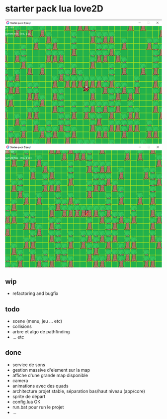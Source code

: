 # starter pack  lua love2D

![alt text](./docs/screenShootStarter2.png)
![alt text](./docs/screenShootStarter3.png)

## wip

<ul>
    <li>refactoring and bugfix</li>
</ul>

## todo

<ul>
    <li>scene (menu, jeu ... etc)</li>
    <li>collisions</li>
    <li>arbre et algo de pathfinding</li>
    <li>... etc</li>
</ul>

## done

<ul>
    <li>service de sons</li>
    <li>gestion massive d'element sur la map</li>
    <li>affiche d'une grande map disponible</li>
    <li>camera</li>
    <li>animations avec des quads</li>
    <li>architecture projet stable, séparation bas/haut niveau (app/core)</li>
    <li>sprite de départ</li>
    <li>config.lua OK</li>
    <li>run.bat pour run le projet</li>
    <li>...</li>
</ul>